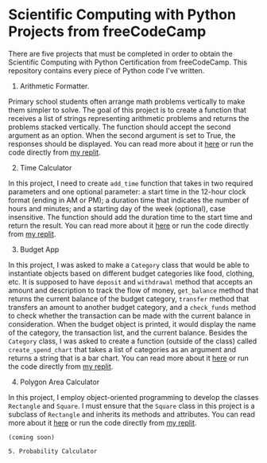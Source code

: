 # Scientific Computing with Python Projects from freeCodeCamp

There are five projects that must be completed in order to obtain the Scientific Computing with Python Certification from freeCodeCamp. This repository contains every piece of Python code I've written.

1. Arithmetic Formatter.

Primary school students often arrange math problems vertically to make them simpler to solve. The goal of this project is to create a function that receives a list of strings representing arithmetic problems and returns the problems stacked vertically. The function should accept the second argument as an option. When the second argument is set to True, the responses should be displayed. You can read more about it [here](https://www.freecodecamp.org/learn/scientific-computing-with-python/scientific-computing-with-python-projects/arithmetic-formatter) or run the code directly from [my replit](https://replit.com/@SriHartini4/boilerplate-arithmetic-formatter-done?v=1#arithmetic_arranger.py).

2. Time Calculator

In this project, I need to create ```add_time``` function that takes in two required parameters and one optional parameter: a start time in the 12-hour clock format (ending in AM or PM); a duration time that indicates the number of hours and minutes; and a starting day of the week (optional), case insensitive. The function should add the duration time to the start time and return the result. You can read more about it [here](https://www.freecodecamp.org/learn/scientific-computing-with-python/scientific-computing-with-python-projects/time-calculator) or run the code directly from [my replit](https://replit.com/@SriHartini4/boilerplate-time-calculator-done?v=1#time_calculator.py).

3. Budget App

In this project, I was asked to make a ```Category``` class that would be able to instantiate objects based on different budget categories like food, clothing, etc. It is supposed to have ```deposit``` and ```withdrawal``` method that accepts an amount and description to track the flow of money, ```get_balance``` method that returns the current balance of the budget category, ```transfer``` method that transfers an amount to another budget category, and a ```check_funds``` method to check whether the transaction can be made with the current balance in consideration. When the budget object is printed, it would display the name of the category, the transaction list, and the current balance. Besides the ```Category``` class, I was asked to create a function (outside of the class) called ```create_spend_chart``` that takes a list of categories as an argument and returns a string that is a bar chart. You can read more about it [here](https://www.freecodecamp.org/learn/scientific-computing-with-python/scientific-computing-with-python-projects/budget-app) or run the code directly from [my replit](https://replit.com/@SriHartini4/boilerplate-budget-app-done?v=1#main.py).

4. Polygon Area Calculator

In this project, I employ object-oriented programming to develop the classes ```Rectangle``` and ```Square```. I must ensure that the ```Square``` class in this project is a subclass of ```Rectangle``` and inherits its methods and attributes. You can read more about it [here](https://www.freecodecamp.org/learn/scientific-computing-with-python/scientific-computing-with-python-projects/polygon-area-calculator) or run the code directly from [my replit](https://replit.com/@SriHartini4/boilerplate-polygon-area-calculator-done?v=1#shape_calculator.py).

    (coming soon)
       
    5. Probability Calculator
    
